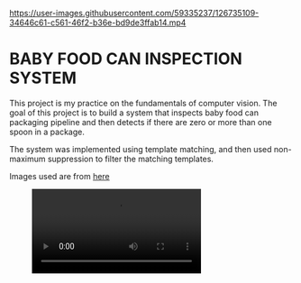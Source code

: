 

https://user-images.githubusercontent.com/59335237/126735109-34646c61-c561-46f2-b36e-bd9de3ffab14.mp4

# BABY FOOD CAN INSPECTION SYSTEM

This project is my practice on the fundamentals of computer vision. The goal of this project is to build a system that inspects baby food can packaging pipeline and then detects if there are zero or more than one spoon in a package.

The system was implemented using template matching, and then used non-maximum suppression to filter the matching templates.

Images used are from [here](https://scss.tcd.ie/publications/book-suplements/A-Practical-Introduction-to-Computer-Vision-with-OpenCV/Problems/)

<figure class="video_container">
    <video controls="true" allowfullscreen="False">	
    	<source src="./anormaly_detection.m4v" type="video/mp4">
    </video>
</figure>

